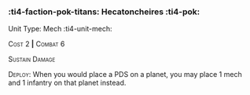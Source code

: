 ### :ti4-faction-pok-titans: **Hecatoncheires** :ti4-pok:

Unit Type: Mech :ti4-unit-mech:

<span style="font-variant:small-caps;">Cost 2</span> __|__ <span style="font-variant:small-caps;">Combat 6</span>

<span style="font-variant:small-caps;">Sustain Damage</span>

<span style="font-variant:small-caps;">Deploy</span>: When you would place a PDS on a planet, you may place 1 mech and 1 infantry on that planet instead.
